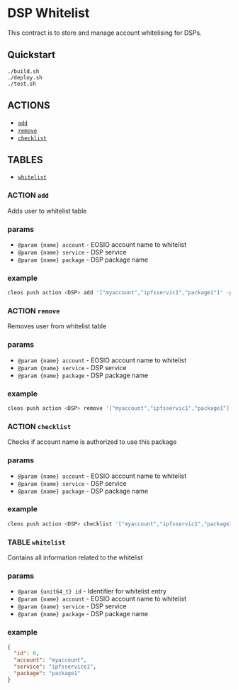 # DSP Whitelist

This contract is to store and manage account whitelising for DSPs.

## Quickstart

```
./build.sh
./deploy.sh
./test.sh
```

## ACTIONS

- [`add`](#action-add)
- [`remove`](#action-remove)
- [`checklist`](#action-checklist)

## TABLES

- [`whitelist`](#table-whitelist)

### ACTION `add`

Adds user to whitelist table

### params

- `@param {name} account` - EOSIO account name to whitelist
- `@param {name} service` - DSP service
- `@param {name} package` - DSP package name

### example

```bash
cleos push action <DSP> add '["myaccount","ipfsservic1","package1"]' -p <DSP>
```

### ACTION `remove`

Removes user from whitelist table

### params

- `@param {name} account` - EOSIO account name to whitelist
- `@param {name} service` - DSP service
- `@param {name} package` - DSP package name

### example

```bash
cleos push action <DSP> remove '["myaccount","ipfsservic1","package1"]' -p <DSP>
```


### ACTION `checklist`

Checks if account name is authorized to use this package

### params

- `@param {name} account` - EOSIO account name to whitelist
- `@param {name} service` - DSP service
- `@param {name} package` - DSP package name

### example

```bash
cleos push action <DSP> checklist '["myaccount","ipfsservic1","package1"]' -p <DSP>
```

### TABLE `whitelist`

Contains all information related to the whitelist

### params

- `@param {unit64_t} id`  - Identifier for whitelist entry
- `@param {name} account` - EOSIO account name to whitelist
- `@param {name} service` - DSP service
- `@param {name} package` - DSP package name

### example

```json
{
  "id": 0,
  "account": "myaccount",
  "service": "ipfsservice1",
  "package": "package1"
}
```
